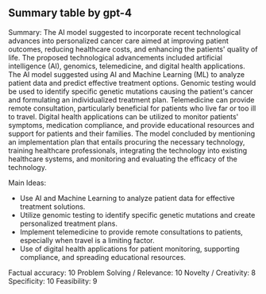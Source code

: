 ## Summary table by gpt-4
Summary: 
The AI model suggested to incorporate recent technological advances into personalized cancer care aimed at improving patient outcomes, reducing healthcare costs, and enhancing the patients' quality of life. The proposed technological advancements included artificial intelligence (AI), genomics, telemedicine, and digital health applications. The AI model suggested using AI and Machine Learning (ML) to analyze patient data and predict effective treatment options. Genomic testing would be used to identify specific genetic mutations causing the patient's cancer and formulating an individualized treatment plan. Telemedicine can provide remote consultation, particularly beneficial for patients who live far or too ill to travel. Digital health applications can be utilized to monitor patients' symptoms, medication compliance, and provide educational resources and support for patients and their families. The model concluded by mentioning an implementation plan that entails procuring the necessary technology, training healthcare professionals, integrating the technology into existing healthcare systems, and monitoring and evaluating the efficacy of the technology.

Main Ideas: 
- Use AI and Machine Learning to analyze patient data for effective treatment solutions.
- Utilize genomic testing to identify specific genetic mutations and create personalized treatment plans.
- Implement telemedicine to provide remote consultations to patients, especially when travel is a limiting factor.
- Use of digital health applications for patient monitoring, supporting compliance, and spreading educational resources.

Factual accuracy: 10
Problem Solving / Relevance: 10
Novelty / Creativity: 8
Specificity: 10
Feasibility: 9